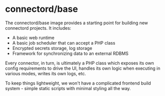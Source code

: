 connectord/base
===============

The connectord/base image provides a starting point for building new connectord projects. It includes:

* A basic web runtime
* A basic job scheduler that can accept a PHP class
* Encrypted secrets storage, log storage
* Framework for synchronizing data to an external RDBMS

Every connector, in turn, is ultimately a PHP class which exposes its own config requirements to drive the UI,
handles its own logic when executing in various modes, writes its own logs, etc.

To keep things lightweight, we won't have a complicated frontend build system - simple static scripts with minimal
styling all the way.